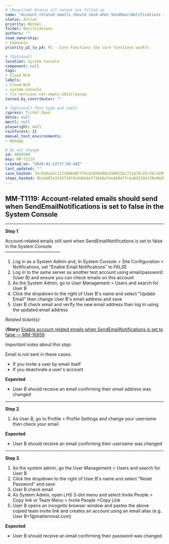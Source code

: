 ```yaml
---
# (Required) Ensure all values are filled up
name: "Account-related emails should send when SendEmailNotifications is set to false in the System Console"
status: Active
priority: Normal
folder: Notifications
authors: ""
team_ownership: 
- Channels
priority_p1_to_p4: P2 - Core Functions (Do core functions work?)

# (Optional)
location: System Console
component: null
tags:
- Cloud N/A
labels: 
- Cloud-N/A
- system-console
- fix-versions-not-empty-2022cleanup
tested_by_contributor: ""

# (Optional) Test type and tools
cypress: Ticket Open
detox: null
mmctl: null
playwright: null
rainforest: []
manual_test_environments:
- Webapp

# Do not change
id: 4058509
key: MM-T1119
created_on: "2020-01-22T17:58:48Z"
last_updated: ""
case_hashed: 7ec920ad3c112104640fff6cb2d50d98a290012bc712a70c25c54c4298cb59f74255c184fe2841625ff0b6e83bf16a93
steps_hashed: 9b1e607a3293710f9c0dbb9a771656af4ed884ffc6a8d3194178e8b2811f0d7e48b6b915fcc77c67b7e9ec0d023fbb00
---
```


<!-- (Auto-generated) Based on frontmatter's "key" and "name" -->

## MM-T1119: Account-related emails should send when SendEmailNotifications is set to false in the System Console

---

**Step 1**

Account-related emails still sent when SendEmailNotifications is set to false in the System Console\
–––––––––––––––––––––––––

1. Log in as a System Admin and, In System Console > Site Configuration > Notifications, set "Enable Email Notifications" to FALSE
2. Log in to the same server as another test account using email/password (User B) and ensure you can check emails on this account
3. As the System Admin, go to User Management > Users and search for User B
4. Click the dropdown to the right of User B's name and select "Update Email" then change User B's email address and save
5. User B check email and verify the new email address then log in using the updated email address

_Related ticket(s):_

(**Story**) [Enable account related emails when SendEmailNotifications is set to false — MM-16856](https://mattermost.atlassian.net/browse/MM-16856)

_Important notes about this step:_

Email is not sent in these cases:

- If you invite a user by email itself
- If you deactivate a user's account

**Expected**

- User B should receive an email confirming their email address was changed

---

**Step 2**

1. As User B, go to Profile > Profile Settings and change your username then check your email

**Expected**

- User B should receive an email confirming their username was changed

---

**Step 3**

1. As the system admin, go the User Management > Users and search for User B
2. Click the dropdown to the right of User B's name and select "Reset Password" and save
3. User B check email
4. As System Admin, open LHS 3-dot menu and select Invite People > Copy link or Team Menu > Invite People >Copy Link
5. User B opens an incognito browser window and pastes the above copied team invite link and creates an account using an email alias (e.g. User B+1\@mattermost.com)

**Expected**

- User B should receive an email confirming their password was changed
